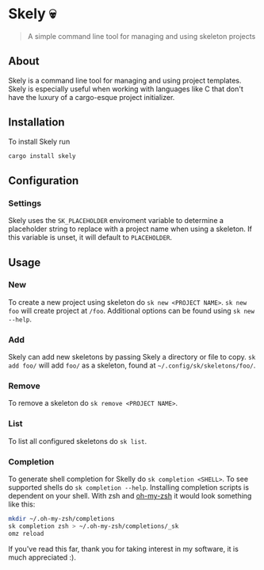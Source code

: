 # Skely 💀
> A simple command line tool for managing and using skeleton projects

## About

Skely is a command line tool for managing and using project templates. Skely is especially useful when working with languages like C that don't have the luxury of a cargo-esque project initializer.

## Installation 
To install Skely run
```bash
cargo install skely
```

## Configuration

### Settings

Skely uses the `SK_PLACEHOLDER` enviroment variable to determine a placeholder string to replace with a project name when using a skeleton. If this variable is unset, it will default to `PLACEHOLDER`.

## Usage

### New
To create a new project using skeleton do `sk new <PROJECT NAME>`. `sk new foo` will create project at `/foo`. Additional options can be found using `sk new --help`.

### Add
Skely can add new skeletons by passing Skely a directory or file to copy. `sk add foo/` will add `foo/` as a skeleton, found at `~/.config/sk/skeletons/foo/`.

### Remove
To remove a skeleton do `sk remove <PROJECT NAME>`.

### List
To list all configured skeletons do `sk list`.

### Completion
To generate shell completion for Skelly do `sk completion <SHELL>`. To see supported shells do `sk completion --help`. Installing completion scripts is dependent on your shell. With zsh and [oh-my-zsh](https://github.com/ohmyzsh/ohmyzsh) it would look something like this:
```zsh
mkdir ~/.oh-my-zsh/completions
sk completion zsh > ~/.oh-my-zsh/completions/_sk
omz reload
```

If you've read this far, thank you for taking interest in my software, it is much appreciated :).
